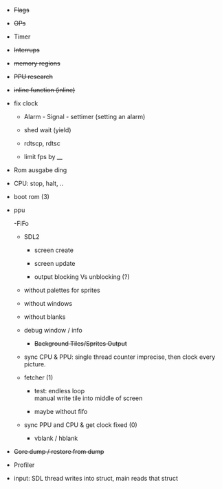 - ~~Flags~~

- ~~OPs~~

- Timer

- ~~Interrups~~

- ~~memory regions~~

- ~~PPU research~~

- ~~inline function (inline)~~

- fix clock

    - Alarm - Signal - settimer (setting an alarm)

    - shed wait (yield)

    - rdtscp, rdtsc

    - limit fps by __

- Rom ausgabe ding

- CPU: stop, halt, ..

- boot rom (3)

- ppu

    -FiFo

    - SDL2 
    
        - screen create
        
        - screen update

        - output blocking Vs unblocking (?)
        
    - without palettes for sprites
    
    - without windows
    
    - without blanks
    
    - debug window / info
        
         - ~~Background Tiles/Sprites Output~~

    - sync CPU & PPU: single thread counter imprecise, then clock every picture.

    - fetcher (1)

        - test: endless loop  
            manual write tile into middle of screen

        - maybe without fifo

    - sync PPU and CPU & get clock fixed (0)

        -   vblank / hblank


- ~~Core dump / restore from dump~~
 
- Profiler    

- input: SDL thread writes into struct, main reads that struct